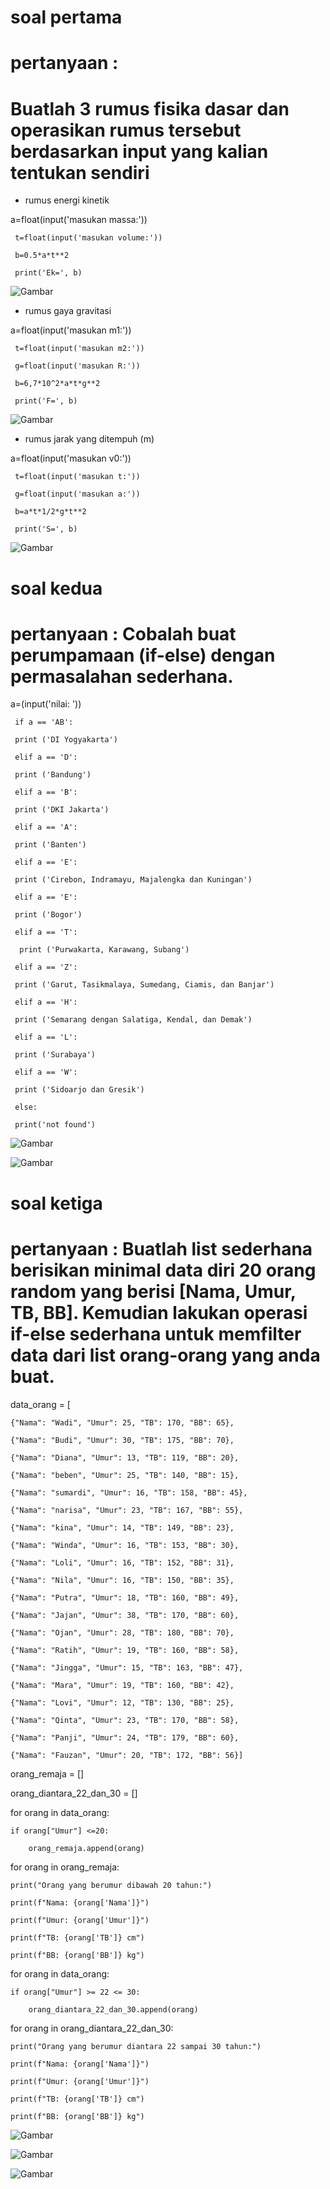 # soal pertama 

# pertanyaan : 

# Buatlah 3 rumus fisika dasar dan operasikan rumus tersebut berdasarkan input yang kalian tentukan sendiri

* rumus energi kinetik

a=float(input('masukan massa:'))

     t=float(input('masukan volume:'))

     b=0.5*a*t**2

     print('Ek=', b)

   ![Gambar](https://github.com/Ratihcintiasari/dokumentasi/blob/b5e5b916859bfb989541690cd47c7d44d884dc13/Screenshot%202023-09-15%20000119.png)



* rumus gaya gravitasi

a=float(input('masukan m1:'))

     t=float(input('masukan m2:'))

     g=float(input('masukan R:'))

     b=6,7*10^2*a*t*g**2

     print('F=', b)

   ![Gambar](https://github.com/Ratihcintiasari/dokumentasi/blob/b5e5b916859bfb989541690cd47c7d44d884dc13/Screenshot%202023-09-15%20000238.png)




* rumus jarak yang ditempuh (m)

a=float(input('masukan v0:'))

     t=float(input('masukan t:'))

     g=float(input('masukan a:'))

     b=a*t*1/2*g*t**2

     print('S=', b)

   ![Gambar](https://github.com/Ratihcintiasari/dokumentasi/blob/b5e5b916859bfb989541690cd47c7d44d884dc13/Screenshot%202023-09-15%20000257.png)





# soal kedua 

# pertanyaan : Cobalah buat perumpamaan (if-else) dengan permasalahan sederhana.


a=(input('nilai: '))

     if a == 'AB':

     print ('DI Yogyakarta')

     elif a == 'D':

     print ('Bandung')

     elif a == 'B':

     print ('DKI Jakarta')

     elif a == 'A':

     print ('Banten')

     elif a == 'E':

     print ('Cirebon, Indramayu, Majalengka dan Kuningan')

     elif a == 'E':

     print ('Bogor')

     elif a == 'T':

      print ('Purwakarta, Karawang, Subang')

     elif a == 'Z':

     print ('Garut, Tasikmalaya, Sumedang, Ciamis, dan Banjar')

     elif a == 'H':

     print ('Semarang dengan Salatiga, Kendal, dan Demak')

     elif a == 'L':

     print ('Surabaya')

     elif a == 'W':

     print ('Sidoarjo dan Gresik')

     else:

     print('not found')

   ![Gambar](https://github.com/Ratihcintiasari/dokumentasi/blob/b5e5b916859bfb989541690cd47c7d44d884dc13/Screenshot%202023-09-15%20000410.png)
   
   
   ![Gambar](https://github.com/Ratihcintiasari/dokumentasi/blob/b5e5b916859bfb989541690cd47c7d44d884dc13/Screenshot%202023-09-15%20000435.png)







# soal ketiga

# pertanyaan : Buatlah list sederhana berisikan minimal data diri 20 orang random yang berisi [Nama, Umur, TB, BB]. Kemudian lakukan operasi if-else sederhana untuk memfilter data dari list orang-orang yang anda buat.

data_orang = [

    {"Nama": "Wadi", "Umur": 25, "TB": 170, "BB": 65},

    {"Nama": "Budi", "Umur": 30, "TB": 175, "BB": 70},

    {"Nama": "Diana", "Umur": 13, "TB": 119, "BB": 20},

    {"Nama": "beben", "Umur": 25, "TB": 140, "BB": 15},

    {"Nama": "sumardi", "Umur": 16, "TB": 158, "BB": 45},

    {"Nama": "narisa", "Umur": 23, "TB": 167, "BB": 55},

    {"Nama": "kina", "Umur": 14, "TB": 149, "BB": 23},

    {"Nama": "Winda", "Umur": 16, "TB": 153, "BB": 30},

    {"Nama": "Loli", "Umur": 16, "TB": 152, "BB": 31},

    {"Nama": "Nila", "Umur": 16, "TB": 150, "BB": 35},

    {"Nama": "Putra", "Umur": 18, "TB": 160, "BB": 49},

    {"Nama": "Jajan", "Umur": 38, "TB": 170, "BB": 60},

    {"Nama": "Ojan", "Umur": 28, "TB": 180, "BB": 70},

    {"Nama": "Ratih", "Umur": 19, "TB": 160, "BB": 58},

    {"Nama": "Jingga", "Umur": 15, "TB": 163, "BB": 47},

    {"Nama": "Mara", "Umur": 19, "TB": 160, "BB": 42},

    {"Nama": "Lovi", "Umur": 12, "TB": 130, "BB": 25},

    {"Nama": "Qinta", "Umur": 23, "TB": 170, "BB": 58},

    {"Nama": "Panji", "Umur": 24, "TB": 179, "BB": 60},

    {"Nama": "Fauzan", "Umur": 20, "TB": 172, "BB": 56}]

orang_remaja = []

orang_diantara_22_dan_30 = []
    
for orang in data_orang:

    if orang["Umur"] <=20:

        orang_remaja.append(orang)

for orang in orang_remaja:

    print("Orang yang berumur dibawah 20 tahun:")

    print(f"Nama: {orang['Nama']}") 

    print(f"Umur: {orang['Umur']}") 

    print(f"TB: {orang['TB']} cm") 

    print(f"BB: {orang['BB']} kg")
    
for orang in data_orang:

    if orang["Umur"] >= 22 <= 30:

        orang_diantara_22_dan_30.append(orang)

for orang in orang_diantara_22_dan_30:

    print("Orang yang berumur diantara 22 sampai 30 tahun:")

    print(f"Nama: {orang['Nama']}") 

    print(f"Umur: {orang['Umur']}") 

    print(f"TB: {orang['TB']} cm") 

    print(f"BB: {orang['BB']} kg")
    
    
![Gambar](https://github.com/Ratihcintiasari/dokumentasi/blob/b5e5b916859bfb989541690cd47c7d44d884dc13/Screenshot%202023-09-15%20000544.png)
    
![Gambar](https://github.com/Ratihcintiasari/dokumentasi/blob/b5e5b916859bfb989541690cd47c7d44d884dc13/Screenshot%202023-09-15%20000610.png)
    
![Gambar](https://github.com/Ratihcintiasari/dokumentasi/blob/b5e5b916859bfb989541690cd47c7d44d884dc13/Screenshot%202023-09-15%20000625.png)




